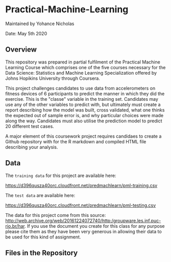 # Practical-Machine-Learning

Maintained by Yohance Nicholas 

Date: May 5th 2020

## Overview
This repository was prepared in partial fulfilment of the Practical Machine Learning Course which comprises one of the five courses necessary for the Data Science: Statistics and Machine Learning Specialization offered by Johns Hopikins University through Coursera.

This project challenges candidates to use data from accelerometers on fitness devices of 6 participants to predict the manner in which they did the exercise. This is the "classe" variable in the training set. Candidates may use any of the other variables to predict with, but ultimately must create a report describing how the model was built, cross validated, what one thinks the expected out of sample error is, and why particular choices were made along the way. Candidates must also utilise the prediction model to predict 20 different test cases.

A major element of this coursework project requires candidaes to create a Github repository with for the R markdown and compiled HTML file describing your analysis. 

## Data

The `training data` for this project are available here:

https://d396qusza40orc.cloudfront.net/predmachlearn/pml-training.csv

The `test data` are available here:

https://d396qusza40orc.cloudfront.net/predmachlearn/pml-testing.csv

The data for this project come from this source: http://web.archive.org/web/20161224072740/http:/groupware.les.inf.puc-rio.br/har. If you use the document you create for this class for any purpose please cite them as they have been very generous in allowing their data to be used for this kind of assignment.

## Files in the Repository <to be completed>
